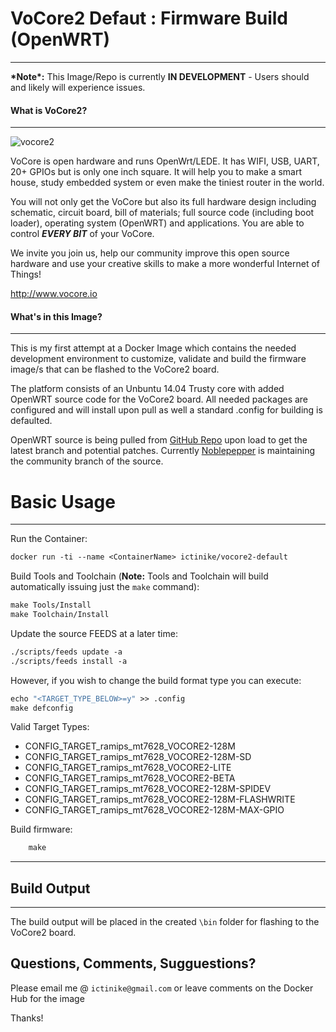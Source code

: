 # VoCore2 Defaut : Firmware Build (OpenWRT) #
---

**\*Note\*:**
This Image/Repo is currently **IN DEVELOPMENT** - Users should and likely will experience issues.

#### What is VoCore2? ####
---
![vocore2](http://vocore.io/img/split1.png)

VoCore is open hardware and runs OpenWrt/LEDE. It has WIFI, USB, UART, 20+ GPIOs but is only one inch square. It will help you to make a smart house, study embedded system or even make the tiniest router in the world.

You will not only get the VoCore but also its full hardware design including schematic, circuit board, bill of materials; full source code (including boot loader), operating system (OpenWRT) and applications. You are able to control ***EVERY BIT*** of your VoCore.

We invite you join us, help our community improve this open source hardware and use your creative skills to make a more wonderful Internet of Things!

http://www.vocore.io

#### What's in this Image? ####
---
This is my first attempt at a Docker Image which contains the needed development environment to customize, validate and build the firmware image/s that can be flashed to the VoCore2 board.  

The platform consists of an Unbuntu 14.04 Trusty core with added OpenWRT source code for the VoCore2 board.  All needed packages are configured and will install upon pull as well a standard .config for building is defaulted.

OpenWRT source is being pulled from [GitHub Repo](https://github.com/noblepepper/openwrt-chaoscalmer) upon load to get the latest branch and potential patches. Currently [Noblepepper](https://github.com/noblepepper) is maintaining the community branch of the source.

# Basic Usage #
---
Run the Container:
```dockerfile
docker run -ti --name <ContainerName> ictinike/vocore2-default
```
Build Tools and Toolchain (**Note:** Tools and Toolchain will build automatically issuing just the `make` command):

```dockerfile
make Tools/Install
make Toolchain/Install
```

Update the source FEEDS at a later time:
```dockerfile
./scripts/feeds update -a
./scripts/feeds install -a
```

However, if you wish to change the build format type you can execute:

```dockerfile
echo "<TARGET_TYPE_BELOW>=y" >> .config
make defconfig
```

Valid Target Types:
* CONFIG_TARGET_ramips_mt7628_VOCORE2-128M
* CONFIG_TARGET_ramips_mt7628_VOCORE2-128M-SD
* CONFIG_TARGET_ramips_mt7628_VOCORE2-LITE
* CONFIG_TARGET_ramips_mt7628_VOCORE2-BETA
* CONFIG_TARGET_ramips_mt7628_VOCORE2-128M-SPIDEV
* CONFIG_TARGET_ramips_mt7628_VOCORE2-128M-FLASHWRITE
* CONFIG_TARGET_ramips_mt7628_VOCORE2-128M-MAX-GPIO

Build firmware:
```dockerfile
    make
```
----

## Build Output ##
---
The build output will be placed in the created `\bin` folder for flashing to the VoCore2 board.

## Questions, Comments, Sugguestions? ##
Please email me @ `ictinike@gmail.com` or leave comments on the Docker Hub for the image

Thanks!
